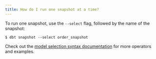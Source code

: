 ```yaml
---
title: How do I run one snapshot at a time?
---
```


To run one snapshot, use the `--select` flag, followed by the name of the snapshot:


```
$ dbt snapshot --select order_snapshot
```

Check out the [model selection syntax documentation](node-selection/syntax) for more operators and examples.
